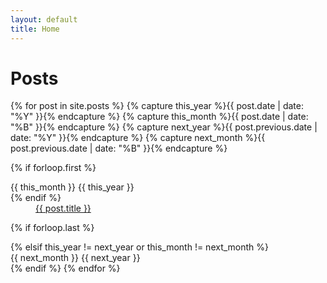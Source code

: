```yaml
---
layout: default
title: Home
---
```


# Posts

{% for post in site.posts  %}
{% capture this_year %}{{ post.date | date: "%Y" }}{% endcapture %}
{% capture this_month %}{{ post.date | date: "%B" }}{% endcapture %}
{% capture next_year %}{{ post.previous.date | date: "%Y" }}{% endcapture %}
{% capture next_month %}{{ post.previous.date | date: "%B" }}{% endcapture %}

{% if forloop.first %}
<dl>
  <dt>{{ this_month }} {{ this_year }}</dt>
{% endif %}

  <dd><a href="{{ site.baseurl }}{{ post.url }}">{{ post.title }}</a></dd>

{% if forloop.last %}
</dl>
{% elsif this_year != next_year or this_month != next_month  %}
  <dt>{{ next_month }} {{ next_year }}</dt>
{% endif %}
{% endfor %}
